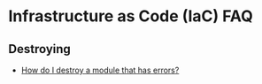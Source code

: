 # Infrastructure as Code (IaC) FAQ

## Destroying

- [How do I destroy a module that has errors?](https://github.com/tnn-tnn-tnn-tnn-tnn-gruntwork-io/knowledge-base/discussions/144)
